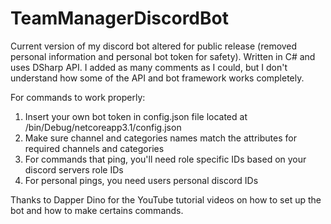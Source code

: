 # TeamManagerDiscordBot
Current version of my discord bot altered for public release (removed personal information and personal bot token for safety). Written in C# and uses DSharp API. 
I added as many comments as I could, but I don't understand how some of the API and bot framework works completely.

For commands to work properly:
1) Insert your own bot token in config.json file located at /bin/Debug/netcoreapp3.1/config.json
2) Make sure channel and categories names match the attributes for required channels and categories
3) For commands that ping, you'll need role specific IDs based on your discord servers role IDs
4) For personal pings, you need users personal discord IDs

Thanks to Dapper Dino for the YouTube tutorial videos on how to set up the bot and how to make certains commands.
